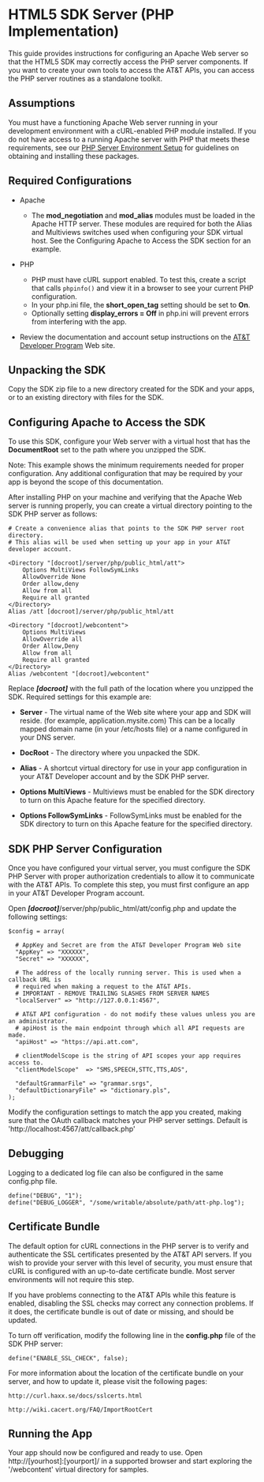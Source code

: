 HTML5 SDK Server (PHP Implementation)
===

This guide provides instructions for configuring an Apache Web server so that the HTML5 SDK may correctly access the PHP server components. If you want to create your own tools to access the AT&T APIs, you can access the PHP server routines as a standalone toolkit.

Assumptions
---
You must have a functioning Apache Web server running in your development environment with a cURL-enabled PHP module installed. If you do not have access to a running Apache server with PHP that meets these requirements, see our [PHP Server Environment Setup](#!/guide/server_php_env) for guidelines on obtaining and installing these packages.

Required Configurations
----

- Apache
	- The **mod_negotiation** and **mod_alias** modules must be loaded in the Apache HTTP server. These modules are required for both the Alias and Multiviews switches used when configuring your SDK virtual host. See the Configuring Apache to Access the SDK section for an example.

- PHP
	- PHP must have cURL support enabled. To test this, create a script that calls `phpinfo()` and view it in a browser to see your current PHP configuration.
	- In your php.ini file, the **short_open_tag** setting should be set to **On**.
	- Optionally setting **display_errors = Off** in php.ini will prevent errors from interfering with the app.

- Review the documentation and account setup instructions on the [AT&T Developer Program](http://developer.att.com/) Web site.


Unpacking the SDK
---

Copy the SDK zip file to a new directory created for the SDK and your apps, or to an existing directory with files for the SDK. 

Configuring Apache to Access the SDK 
---

To use this SDK, configure your Web server with a virtual host that has the **DocumentRoot** set to the path where you unzipped the SDK.

Note: This example shows the minimum requirements needed for proper configuration. Any additional configuration that may be required by your app is beyond the scope of this documentation. 

After installing PHP on your machine and verifying that the Apache Web server is running properly, you can create a virtual directory pointing to the SDK PHP server as follows:

	# Create a convenience alias that points to the SDK PHP server root directory.
	# This alias will be used when setting up your app in your AT&T developer account.

	<Directory "[docroot]/server/php/public_html/att">
		Options MultiViews FollowSymLinks
		AllowOverride None
		Order allow,deny
		Allow from all
		Require all granted
	</Directory>
	Alias /att [docroot]/server/php/public_html/att
	
	<Directory "[docroot]/webcontent">
		Options MultiViews
		AllowOverride all
		Order Allow,Deny
		Allow from all
		Require all granted
	</Directory>
	Alias /webcontent "[docroot]/webcontent"

Replace ___[docroot]___ with the full path of the location where you unzipped the SDK. Required settings for this example are:

* **Server** - 
The virtual name of the Web site where your app and SDK will reside. (for example, application.mysite.com) This can be a locally mapped domain name (in your /etc/hosts file) or a name configured in your DNS server.

- **DocRoot** - The directory where you unpacked the SDK.

- **Alias** - A shortcut virtual directory for use in your app configuration in your AT&T Developer account and by the SDK PHP server.

- **Options MultiViews** - Multiviews must be enabled for the SDK directory to turn on this Apache feature for the specified directory.

- **Options FollowSymLinks** - FollowSymLinks must be enabled for the SDK directory to turn on this Apache feature for the specified directory.


SDK PHP Server Configuration
---

Once you have configured your virtual server, you must configure the SDK PHP Server with proper authorization credentials to allow it to communicate with the AT&T APIs. To complete this step, you must first configure an app in your AT&T Developer Program account.

Open ___[docroot]___/server/php/public_html/att/config.php and update the following settings:

	$config = array(

	  # AppKey and Secret are from the AT&T Developer Program Web site
	  "AppKey" => "XXXXXX",
	  "Secret" => "XXXXXX",

	  # The address of the locally running server. This is used when a callback URL is
	  # required when making a request to the AT&T APIs.
	  # IMPORTANT - REMOVE TRAILING SLASHES FROM SERVER NAMES
	  "localServer" => "http://127.0.0.1:4567",

	  # AT&T API configuration - do not modify these values unless you are an administrator.
	  # apiHost is the main endpoint through which all API requests are made.
	  "apiHost" => "https://api.att.com",
	  
	  # clientModelScope is the string of API scopes your app requires access to.
	  "clientModelScope"  => "SMS,SPEECH,STTC,TTS,ADS",
	
	  "defaultGrammarFile" => "grammar.srgs",
	  "defaultDictionaryFile" => "dictionary.pls",
	);

Modify the configuration settings to match the app you created, making sure that the OAuth callback matches your PHP server settings.
 Default is 'http://localhost:4567/att/callback.php'

Debugging
---

Logging to a dedicated log file can also be configured in the same config.php file.

	define("DEBUG", "1");
	define("DEBUG_LOGGER", "/some/writable/absolute/path/att-php.log");

Certificate Bundle
---

The default option for cURL connections in the PHP server is to verify and authenticate the SSL certificates presented by the AT&T API servers. If you wish to provide your server with this level of security, you must ensure that cURL is configured with an up-to-date certificate bundle. Most server environments will not require this step.

If you have problems connecting to the AT&T APIs while this feature is enabled, disabling the SSL checks may correct any connection problems. If it does, the certificate bundle is out of date or missing, and should be updated.

To turn off verification, modify the following line in the **config.php** file of the SDK PHP server:

	define("ENABLE_SSL_CHECK", false);	

For more information about the location of the certificate bundle on your server, and how to update it, please visit the following pages:

	http://curl.haxx.se/docs/sslcerts.html

	http://wiki.cacert.org/FAQ/ImportRootCert


Running the App
---
Your app should now be configured and ready to use. Open http://[yourhost]:[yourport]/ in a supported browser and start exploring the '/webcontent' virtual directory for samples.



